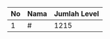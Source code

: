 | No | Nama            | Jumlah Level |
|----|-----------------|--------------|
| 1  | #    |    1215        |
